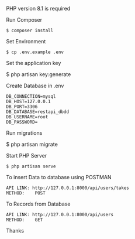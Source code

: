 PHP version 8.1 is required

Run Composer 

    $ composer install

Set Environment

    $ cp .env.example .env

Set the application key

   $ php artisan key:generate

Create Database in .env

    DB_CONNECTION=mysql
    DB_HOST=127.0.0.1
    DB_PORT=3306
    DB_DATABASE=restapi_dbdd
    DB_USERNAME=root
    DB_PASSWORD=


Run migrations

   $ php artisan migrate 

Start PHP Server

    $ php artisan serve

To insert Data to database using POSTMAN

    API LINK: http://127.0.0.1:8000/api/users/takes
    METHOD:    POST

To Records from Database

    API LINK: http://127.0.0.1:8000/api/users
    METHOD:    GET

Thanks
